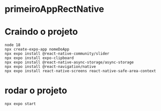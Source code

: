 # primeiroAppRectNative

# Craindo o projeto 
    node 18
    npx create-expo-app nomeDoApp
    npx expo install @react-native-community/slider
    npx expo install expo-clipboard
    npx expo install @react-native-async-storage/async-storage
    npx expo install @react-navigation/native
    npx expo install react-native-screens react-native-safe-area-context


# rodar o projeto
    npx expo start